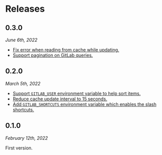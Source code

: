 # Releases

## 0.3.0

*June 6th, 2022*

- [Fix error when reading from cache while updating.][db6c8df]
- [Support pagination on GitLab queries.][ea44f50]

[db6c8df]: https://github.com/rossmacarthur/gitlab.alfredworkflow/commit/db6c8df625fbec594aaad012cc06729b4324ce7f
[ea44f50]: https://github.com/rossmacarthur/gitlab.alfredworkflow/commit/ea44f5014b979cc2b823cfdbf81198757c1996d0

## 0.2.0

*March 5th, 2022*

- [Support `GITLAB_USER` environment variable to help sort items.][cb9ab66]
- [Reduce cache update interval to 15 seconds.][a6bda10]
- [Add `GITLAB_SHORTCUTS` environment variable which enables the slash shortcuts.][71cb15e]

[cb9ab66]: https://github.com/rossmacarthur/gitlab.alfredworkflow/commit/cb9ab66c0467795fcba7044ed0b6fbfeffc09c66
[a6bda10]: https://github.com/rossmacarthur/gitlab.alfredworkflow/commit/a6bda101f6bf845ab60fb38386ca8a90803628c7
[71cb15e]: https://github.com/rossmacarthur/gitlab.alfredworkflow/commit/71cb15e4af573b5a4a258867bb16687b265dc3ae

## 0.1.0

*February 12th, 2022*

First version.
